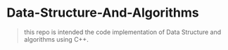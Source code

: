 # Data-Structure-And-Algorithms
> this repo is intended the code implementation of Data Structure and algorithms using C++.
